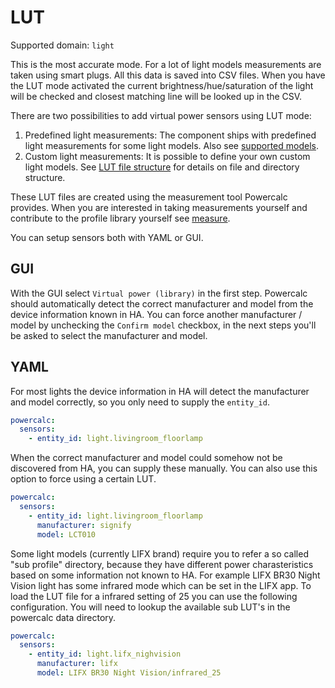 # LUT

Supported domain: `light`

This is the most accurate mode.
For a lot of light models measurements are taken using smart plugs. All this data is saved into CSV files. When you have the LUT mode activated the current brightness/hue/saturation of the light will be checked and closest matching line will be looked up in the CSV.

There are two possibilities to add virtual power sensors using LUT mode:

1. Predefined light measurements: The component ships with predefined light measurements for some light models. Also see [supported models](https://library.powercalc.nl).
2. Custom light measurements: It is possible to define your own custom light models. See [LUT file structure](../library/structure.md) for details on file and directory structure.

These LUT files are created using the measurement tool Powercalc provides. When you are interested in taking measurements yourself and contribute to the profile library yourself see [measure](../contributing/measure.md).

You can setup sensors both with YAML or GUI.

## GUI

With the GUI select `Virtual power (library)` in the first step. Powercalc should automatically detect the correct manufacturer and model from the device information known in HA.
You can force another manufacturer / model by unchecking the `Confirm model` checkbox, in the next steps you'll be asked to select the manufacturer and model.

## YAML

For most lights the device information in HA will detect the manufacturer and model correctly, so you only need to supply the `entity_id`.

```yaml
powercalc:
  sensors:
    - entity_id: light.livingroom_floorlamp
```

When the correct manufacturer and model could somehow not be discovered from HA, you can supply these manually.
You can also use this option to force using a certain LUT.

```yaml
powercalc:
  sensors:
    - entity_id: light.livingroom_floorlamp
      manufacturer: signify
      model: LCT010
```

Some light models (currently LIFX brand) require you to refer a so called "sub profile" directory, because they have different power charasteristics based on some information not known to HA. For example LIFX BR30 Night Vision light has some infrared mode which can be set in the LIFX app. To load the LUT file for a infrared setting of 25 you can use the following configuration.
You will need to lookup the available sub LUT's in the powercalc data directory.

```yaml
powercalc:
  sensors:
    - entity_id: light.lifx_nighvision
      manufacturer: lifx
      model: LIFX BR30 Night Vision/infrared_25
```

